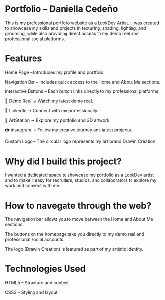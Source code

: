# Portfolio – Daniella Cedeño
This is my professional portfolio website as a LookDev Artist.
It was created to showcase my skills and projects in texturing, shading, lighting, and grooming, while also providing direct access to my demo reel and professional social platforms.
# Features
Home Page – Introduces my profile and portfolio.

Navigation Bar – Includes quick access to the Home and About Me sections.

Interactive Buttons – Each button links directly to my professional platforms:

🎥 Demo Reel → Watch my latest demo reel.

💼 LinkedIn → Connect with me professionally.

🎨 ArtStation → Explore my portfolio and 3D artwork.

📷 Instagram → Follow my creative journey and latest projects.

Custom Logo – The circular logo represents my art brand Drawin Creation.
# Why did I build this project?
I wanted a dedicated space to showcase my portfolio as a LookDev artist and to make it easy for recruiters, studios, and collaborators to explore my work and connect with me.
# How to navegate through the web? 
The navigation bar allows you to move between the Home and About Me sections.

The buttons on the homepage take you directly to my demo reel and professional social accounts.

The logo (Drawin Creation) is featured as part of my artistic identity.
# Technologies Used
HTML5 – Structure and content

CSS3 – Styling and layout
